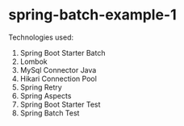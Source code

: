 # spring-batch-example-1

Technologies used:
1) Spring Boot Starter Batch
2) Lombok
3) MySql Connector Java
4) Hikari Connection Pool
5) Spring Retry
6) Spring Aspects
7) Spring Boot Starter Test
8) Spring Batch Test
